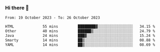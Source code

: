 ### Hi there 👋

<!--
**palaashatri/palaashatri** is a ✨ _special_ ✨ repository because its `README.md` (this file) appears on your GitHub profile.

Here are some ideas to get you started:

- 🔭 I’m currently working on ...
- 🌱 I’m currently learning ...
- 👯 I’m looking to collaborate on ...
- 🤔 I’m looking for help with ...
- 💬 Ask me about ...
- 📫 How to reach me: ...
- 😄 Pronouns: ...
- ⚡ Fun fact: ...
-->

<!--START_SECTION:waka-->

```txt
From: 19 October 2023 - To: 26 October 2023

HTML             55 mins         ████████▓░░░░░░░░░░░░░░░░   34.15 %
Other            40 mins         ██████▒░░░░░░░░░░░░░░░░░░   24.79 %
Java             24 mins         ███▓░░░░░░░░░░░░░░░░░░░░░   15.24 %
Smarty           14 mins         ██▒░░░░░░░░░░░░░░░░░░░░░░   08.88 %
YAML             14 mins         ██▒░░░░░░░░░░░░░░░░░░░░░░   08.69 %
```

<!--END_SECTION:waka-->
